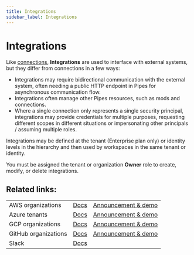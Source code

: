 ```yaml
---
title: Integrations
sidebar_label: Integrations
---
```


# Integrations

Like [connections](/pipes/docs/workspaces/connections), **Integrations** are used to interface with external systems, but they differ from connections in a few ways:

- Integrations may require bidirectional communication with the external system, often needing a public HTTP endpoint in Pipes for asynchronous communication flow.
- Integrations often manage other Pipes resources, such as mods and connections.
- Where a single connection only represents a single security principal, integrations may provide credentials for multiple purposes, requesting different scopes in different situations or impersonating other principals / assuming multiple roles.

Integrations may be defined at the tenant (Enterprise plan only) or identity levels in the hierarchy and then used by workspaces in the same tenant or identity.

You must be assigned the tenant or organization **Owner** role to create, modify, or delete integrations.

## Related links:
|        |               |               |
| ------ | ------------- | ------------- |
| AWS organizations | [Docs](/pipes/docs/integrations/aws) | [Announcement & demo](https://turbot.com/pipes/blog/2024/07/aws-org-sync) |
| Azure tenants | [Docs](/pipes/docs/integrations/azure) | [Announcement & demo](https://turbot.com/pipes/blog/2024/07/azure-tenant-sync) |
| GCP organizations | [Docs](/pipes/docs/integrations/gcp) | [Announcement & demo](https://turbot.com/pipes/blog/2024/07/gcp-org-sync) |
| GitHub organizations | [Docs](/pipes/docs/integrations/github) | [Announcement & demo](https://turbot.com/pipes/blog/2024/05/github-custom-mods) |
| Slack | [Docs](/pipes/docs/integrations/slack) |  |